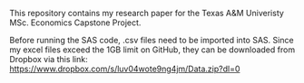 This repository contains my research paper for the Texas A&M Univeristy MSc. Economics Capstone Project.

Before running the SAS code, .csv files need to be imported into SAS. Since my excel files exceed the 1GB limit on GitHub, they can be downloaded from Dropbox via this link: https://www.dropbox.com/s/luv04wote9ng4jm/Data.zip?dl=0
